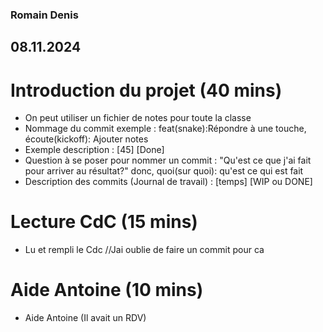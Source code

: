 ### Romain Denis

## 08.11.2024

# Introduction du projet (40 mins)

- On peut utiliser un fichier de notes pour toute la classe
- Nommage du commit exemple : feat(snake):Répondre à une touche, écoute(kickoff): Ajouter notes
- Exemple description : [45] [Done]
- Question à se poser pour nommer un commit : "Qu'est ce que j'ai fait pour arriver au résultat?" donc, quoi(sur quoi): qu'est ce qui est fait
- Description des commits (Journal de travail) : [temps] [WIP ou DONE]

# Lecture CdC (15 mins)

 - Lu et rempli le Cdc
//Jai oublie de faire un commit pour ca
# Aide Antoine (10 mins)

 - Aide Antoine (Il avait un RDV)
